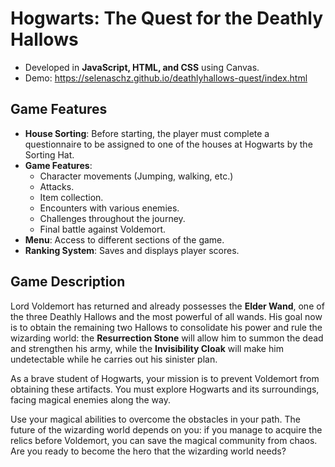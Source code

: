 # Hogwarts: The Quest for the Deathly Hallows

- Developed in **JavaScript, HTML, and CSS** using Canvas.
- Demo: https://selenaschz.github.io/deathlyhallows-quest/index.html

## Game Features

- **House Sorting**: Before starting, the player must complete a questionnaire to be assigned to one of the houses at Hogwarts by the Sorting Hat.
- **Game Features**:
  - Character movements (Jumping, walking, etc.)
  - Attacks.
  - Item collection.
  - Encounters with various enemies.
  - Challenges throughout the journey.
  - Final battle against Voldemort.
- **Menu**: Access to different sections of the game.
- **Ranking System**: Saves and displays player scores.

## Game Description

Lord Voldemort has returned and already possesses the **Elder Wand**, one of the three Deathly Hallows and the most powerful of all wands. 
His goal now is to obtain the remaining two Hallows to consolidate his power and rule the wizarding world: 
the **Resurrection Stone** will allow him to summon the dead and strengthen his army, while the **Invisibility Cloak** will make him undetectable while he carries out his sinister plan.

As a brave student of Hogwarts, your mission is to prevent Voldemort from obtaining these artifacts. You must explore Hogwarts and its surroundings, facing magical enemies along the way.

Use your magical abilities to overcome the obstacles in your path. The future of the wizarding world depends on you: if you manage to acquire the relics before Voldemort, 
you can save the magical community from chaos. Are you ready to become the hero that the wizarding world needs?
